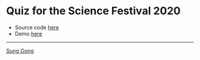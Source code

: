 # Quiz for the Science Festival 2020

* Source code [here](https://github.com/sung/CamObsGynCSF2020)
* Demo [here](https://sung.github.io/CamObsGynCSF2020)


----
[Sung Gong](https://sung.github.io)
